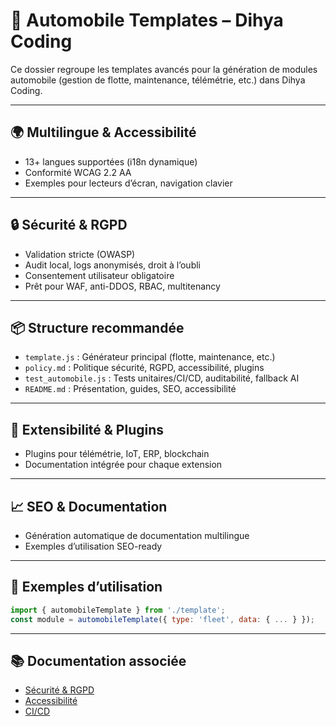 # 🚗 Automobile Templates – Dihya Coding

Ce dossier regroupe les templates avancés pour la génération de modules automobile (gestion de flotte, maintenance, télémétrie, etc.) dans Dihya Coding.

---

## 🌍 Multilingue & Accessibilité
- 13+ langues supportées (i18n dynamique)
- Conformité WCAG 2.2 AA
- Exemples pour lecteurs d’écran, navigation clavier

---

## 🔒 Sécurité & RGPD
- Validation stricte (OWASP)
- Audit local, logs anonymisés, droit à l’oubli
- Consentement utilisateur obligatoire
- Prêt pour WAF, anti-DDOS, RBAC, multitenancy

---

## 📦 Structure recommandée
- `template.js` : Générateur principal (flotte, maintenance, etc.)
- `policy.md` : Politique sécurité, RGPD, accessibilité, plugins
- `test_automobile.js` : Tests unitaires/CI/CD, auditabilité, fallback AI
- `README.md` : Présentation, guides, SEO, accessibilité

---

## 🧩 Extensibilité & Plugins
- Plugins pour télémétrie, IoT, ERP, blockchain
- Documentation intégrée pour chaque extension

---

## 📈 SEO & Documentation
- Génération automatique de documentation multilingue
- Exemples d’utilisation SEO-ready

---

## 🧪 Exemples d’utilisation
```js
import { automobileTemplate } from './template';
const module = automobileTemplate({ type: 'fleet', data: { ... } });
```

---

## 📚 Documentation associée
- [Sécurité & RGPD](../../../securite/policy.md)
- [Accessibilité](../../../../ACCESSIBILITY_GUIDE.md)
- [CI/CD](../../../../RELEASE_CHECKLIST.md)

